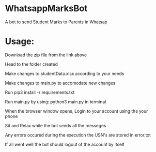 # WhatsappMarksBot
A bot to send Student Marks to Parents in Whatsap

# Usage:

Download the zip file from the link above

Head to the folder created

Make changes to studentData.xlsx according to your needs

Make changes to main.py to accomodate new changes

Run pip3 install -r requirements.txt

Run main.py by using: python3 main.py in terminal

When the browser window opens, Login to your account using the your phone

Sit and Relax while the bot sends all the messeges

Any errors occured during the execution the USN's are stored in error.txt 

If all went well the bot should logout of the account by itself
